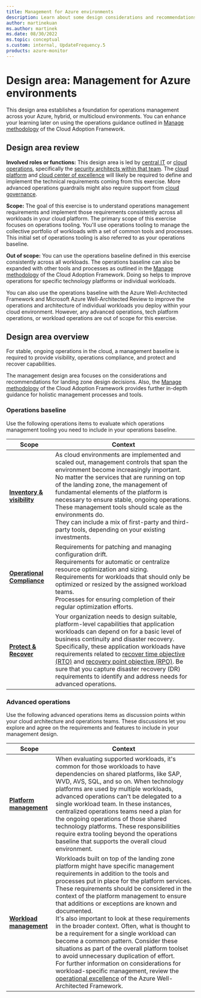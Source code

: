 ```yaml
---
title: Management for Azure environments
description: Learn about some design considerations and recommendations for managing your Azure environment.
author: martinekuan
ms.author: martinek
ms.date: 08/30/2022
ms.topic: conceptual
s.custom: internal, UpdateFrequency.5
products: azure-monitor
---
```


# Design area: Management for Azure environments

This design area establishes a foundation for operations management across your Azure, hybrid, or multicloud environments. You can enhance your learning later on using the operations guidance outlined in [Manage methodology](../../../manage/index.md) of the Cloud Adoption Framework.

## Design area review

**Involved roles or functions:** This design area is led by [central IT](../../../organize/cloud-security.md) or [cloud operations](../../../organize/cloud-operations.md), specifically the [security architects within that team](../../../organize/cloud-security-architecture.md). The [cloud platform](../../../organize/cloud-platform.md) and [cloud center of excellence](../../../organize/cloud-center-of-excellence.md) will likely be required to define and implement the technical requirements coming from this exercise. More advanced operations guardrails might also require support from [cloud governance](../../../organize/cloud-governance.md).

**Scope:** The goal of this exercise is to understand operations management requirements and implement those requirements consistently across all workloads in your cloud platform. The primary scope of this exercise focuses on operations tooling. You'll use operations tooling to manage the collective portfolio of workloads with a set of common tools and processes. This initial set of operations tooling is also referred to as your operations baseline.

**Out of scope:** You can use the operations baseline defined in this exercise consistently across all workloads. The operations baseline can also be expanded with other tools and processes as outlined in the [Manage methodology](../../../manage/index.md) of the Cloud Adoption Framework. Doing so helps to improve operations for specific technology platforms or individual workloads.

You can also use the operations baseline with the Azure Well-Architected Framework and Microsoft Azure Well-Architected Review to improve the operations and architecture of individual workloads you deploy within your cloud environment. However, any advanced operations, tech platform operations, or workload operations are out of scope for this exercise.

## Design area overview

For stable, ongoing operations in the cloud, a management baseline is required to provide visibility, operations compliance, and protect and recover capabilities.

The management design area focuses on the considerations and recommendations for landing zone design decisions. Also, the [Manage methodology](../../../manage/index.md) of the Cloud Adoption Framework provides further in-depth guidance for holistic management processes and tools.

### Operations baseline

Use the following operations items to evaluate which operations management tooling you need to include in your operations baseline.

|Scope|Context|
|-|-|
|[**Inventory & visibility**](./management-platform.md)|As cloud environments are implemented and scaled out, management controls that span the environment become increasingly important. <br> No matter the services that are running on top of the landing zone, the management of fundamental elements of the platform is necessary to ensure stable, ongoing operations. <br> These management tools should scale as the environments do. <br> They can include a mix of first-party and third-party tools, depending on your existing investments.|
|[**Operational Compliance**](./management-operational-compliance.md)|Requirements for patching and managing configuration drift. <br>Requirements for automatic or centralize resource optimization and sizing. <br>Requirements for workloads that should only be optimized or resized by the assigned workload teams. <br>Processes for ensuring completion of their regular optimization efforts.|
|[**Protect & Recover**](./management-business-continuity-disaster-recovery.md)| Your organization needs to design suitable, platform-level capabilities that application workloads can depend on for a basic level of business continuity and disaster recovery.  <br>  Specifically, these application workloads have requirements related to [recover time objective (RTO)](../../../manage/considerations/protect.md#recovery-time-objectives-rto) and [recovery point objective (RPO)](../../../manage/considerations/protect.md#recovery-point-objectives-rpo). Be sure that you capture disaster recovery (DR) requirements to identify and address needs for advanced operations.|

### Advanced operations

Use the following advanced operations items as discussion points within your cloud architecture and operations teams. These discussions let you explore and agree on the requirements and features to include in your management design.

|Scope|Context|
|-|-|
|[**Platform management**](./management-platform.md)|When evaluating supported workloads, it's common for those workloads to have dependencies on shared platforms, like SAP, WVD, AVS, SQL, and so on. When technology platforms are used by multiple workloads, advanced operations can't be delegated to a single workload team. In these instances, centralized operations teams need a plan for the ongoing operations of those shared technology platforms. These responsibilities require extra tooling beyond the operations baseline that supports the overall cloud environment. |
|[**Workload management**](./management-workloads.md)| Workloads built on top of the landing zone platform might have specific management requirements in addition to the tools and processes put in place for the platform services. <br> These requirements should be considered in the context of the platform management to ensure that additions or exceptions are known and documented. <br> It's also important to look at these requirements in the broader context. Often, what is thought to be a requirement for a single workload can become a common pattern. Consider these situations as part of the overall platform toolset to avoid unnecessary duplication of effort. <br> For further information on considerations for workload-specific management, review the [operational excellence](/azure/architecture/framework/#operational-excellence) of the Azure Well-Architected Framework.|
